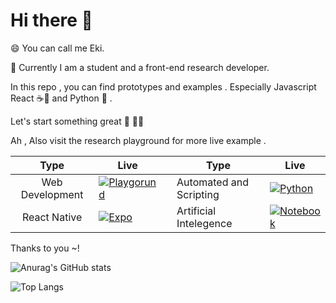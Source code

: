 # Hi there 👋

😄 You can call me Eki.

📝 Currently I am a student and a front-end research developer.

In this repo , you can find prototypes and examples . Especially Javascript React ☕📜 and Python 🐍 . 

Let's start something great 🙌 🎉🎉


Ah , Also visit the research playground for more live example .  

| Type  | Live  |  | Type  | Live  |
|:-:|---|---|---|---|
|Web Development | [![Playgorund](https://img.shields.io/badge/Codesandbox-040404?style=for-the-badge&logo=codesandbox&logoColor=DBDBDB)](https://codesandbox.io/u/zegveld)  | |  Automated and Scripting  |  [![Python](https://img.shields.io/badge/python-3670A0?style=for-the-badge&logo=python&logoColor=ffffff)](https://github.com/RFebrians/experimental-python-automation-and-ai)  |
| React Native | [![Expo](https://img.shields.io/badge/expo-1C1E24?style=for-the-badge&logo=expo&logoColor=#D04A37)](https://expo.dev/@zegveld?tab=snacks) |  |  Artificial Intelegence | [![Notebook](https://img.shields.io/badge/jupyter-%23FA0F00.svg?style=for-the-badge&logo=jupyter&logoColor=white)](https://github.com/RFebrians/object-detection-playground)  | 




Thanks to you ~!


![Anurag's GitHub stats](https://github-readme-stats.vercel.app/api?username=RFebrians&count_private=true&show_icons=true&theme=tokyonight)

![Top Langs](https://github-readme-stats.vercel.app/api/top-langs/?username=RFebrians&layout=compact&bg_color=DEG,0F2027,203A43,2C5364&title_color=E9CEDF&text_color=E9CEDF)



<!--
**RFebrians/RFebrians** is a ✨ _special_ ✨ repository because its `README.md` (this file) appears on your GitHub profile.

Here are some ideas to get you started:

- 🔭 I’m currently working on ...
- 🌱 I’m currently learning ...
- 👯 I’m looking to collaborate on ...
- 🤔 I’m looking for help with ...
- 💬 Ask me about ...
- 📫 How to reach me: ...
- 😄 Pronouns: ...
- ⚡ Fun fact: ...
-->
